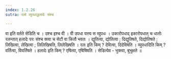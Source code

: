 ```yaml
---
index: 1.2.26
sutra: रलो व्युपधाद्धलादेः संश्च

---
```

वा इति वर्तते सेडिति च । उश्च इश्च वी । वी उपधा यस्य स व्युपधः । उकारोपधाद् इकारोपधात्  च धातोः रलन्तात् हलादेः परः संश्च क्त्वा च सेटौ वा कितौ भवतः । द्युतित्वा, द्योतित्वा ; दिद्युतिषते, दिद्योतिषते ; लिखित्वा, लेखित्वा ; लिलिखिषति, लिलेखिषति । रलः इति किम् ? देवित्वा, दिदेविषति । व्युपधादिति किम् ? वर्तित्वा, विवर्तिषते । हलादेः इति किम् ? एषित्वा, एषिषिषति । सेडित्येव - भुक्त्वा, बुभुक्षते ॥